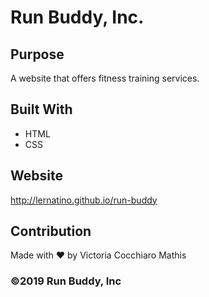 # Run Buddy, Inc.

## Purpose
A website that offers fitness training services.

## Built With
* HTML
* CSS

## Website
http://lernatino.github.io/run-buddy

## Contribution
Made with ❤️ by Victoria Cocchiaro Mathis

### ©️2019 Run Buddy, Inc 

